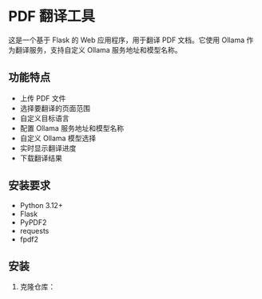 # PDF 翻译工具

这是一个基于 Flask 的 Web 应用程序，用于翻译 PDF 文档。它使用 Ollama 作为翻译服务，支持自定义 Ollama 服务地址和模型名称。

## 功能特点

- 上传 PDF 文件
- 选择要翻译的页面范围
- 自定义目标语言
- 配置 Ollama 服务地址和模型名称
- 自定义 Ollama 模型选择
- 实时显示翻译进度
- 下载翻译结果

## 安装要求

- Python 3.12+
- Flask
- PyPDF2
- requests
- fpdf2

## 安装

1. 克隆仓库：